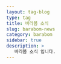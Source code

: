 ```yaml
---
layout: tag-blog
type: tag
title: 바라봄 소식
slug: barabom-news
category: barabom
sidebar: true
description: >
   바라봄 소식 입니다.
---
```

